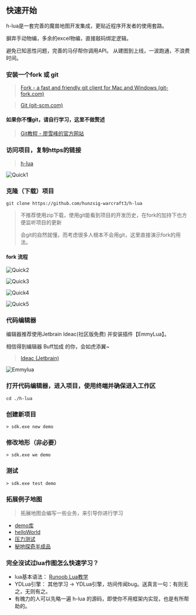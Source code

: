 ## 快速开始

h-lua是一套完善的魔兽地图开发集成，更贴近程序开发者的使用套路。

摒弃手动物编，多余的excel物编，直接敲码绑定逻辑。

避免已知恶性问题，完善的马仔帮你调用API。 从建图到上线，一波跑通，不浪费时间。

### 安装一个fork 或 git

> <a target="_blank" href="https://www.git-fork.com">Fork - a fast and friendly git client for Mac and Windows (git-fork.com)</a>

> <a target="_blank" href="https://git-scm.com">Git (git-scm.com)</a>

#### 如果你不懂git，请自行学习，这里不做赘述

> <a target="_blank" href="https://www.liaoxuefeng.com/wiki/896043488029600/898732792973664">Git教程 - 廖雪峰的官方网站</a>

### 访问项目，复制https的链接

> <a target="_blank" href="https://github.com/hunzsig-warcraft3/h-lua">h-lua</a>

![Quick1](https://github.com/hunzsig-warcraft3/h-lua/raw/gh-pages/img/quick1.png)

### 克隆（下载）项目

```
git clone https://github.com/hunzsig-warcraft3/h-lua
```

> 不推荐使用zip下载，使用git能看到项目的开发历史，在fork的加持下也方便监听项目的更新
>
> 会git的自然就懂，而考虑很多人根本不会用git，这里直接演示fork的用法。

#### fork 流程

![Quick2](https://github.com/hunzsig-warcraft3/h-lua/raw/gh-pages/img/quick2.png)

![Quick3](https://github.com/hunzsig-warcraft3/h-lua/raw/gh-pages/img/quick3.png)

![Quick4](https://github.com/hunzsig-warcraft3/h-lua/raw/gh-pages/img/quick4.png)

![Quick5](https://github.com/hunzsig-warcraft3/h-lua/raw/gh-pages/img/quick5.png)

### 代码编辑器

编辑器推荐使用Jetbrain Ideac(社区版免费) 并安装插件【EmmyLua】。

相信得到编辑器 Buff加成 的你，会如虎添翼~

> <a target="_blank" href="https://www.jetbrains.com/idea/download/#section=windows">Ideac (Jetbrain)</a>

![Emmylua](https://github.com/hunzsig-warcraft3/h-lua/raw/gh-pages/img/emmylua.png)

### 打开代码编辑器，进入项目，使用终端并确保进入工作区

```
cd ./h-lua
```

### 创建新项目

```
> sdk.exe new demo
```

### 修改地形（非必要）

```
> sdk.exe we demo
```

### 测试

```
> sdk.exe test demo
```

### 拓展例子地图

> 拓展地图会编写一些业务，来引导你进行学习

* <a target="_blank" href="https://github.com/hunzsig-warcraft3/h-lua-demo">demo库</a>
* <a target="_blank" href="https://github.com/hunzsig-warcraft3/h-lua-demo/tree/main/%E5%9C%B0%E5%9B%BE%E9%A1%B9%E7%9B%AE/h-lua-sdk-helloworld">helloWorld</a>
* <a target="_blank" href="https://github.com/hunzsig-warcraft3/h-lua-demo/tree/main/%E5%9C%B0%E5%9B%BE%E9%A1%B9%E7%9B%AE/h-lua-sdk-crash">压力测试</a>
* <a target="_blank" href="https://github.com/hunzsig-warcraft3/h-lua-demo/tree/main/%E5%9C%B0%E5%9B%BE%E9%A1%B9%E7%9B%AE/h-lua-sdk-mysterious-land">秘地探奇半成品</a>

### 完全沒试过lua作图怎么快速学习？

* lua基本语法： <a target="_blank" href="https://www.runoob.com/lua/lua-tutorial.html">Runoob Lua教学</a>
* YDLua引擎： 其他学习 -> YDLua引擎，坊间传闻bug。送真言一句：有则无之，无则有之。
* 有魄力的人可以先略一遍 h-lua 的源码，即使你不用框架内实现，也是有所帮助的。
